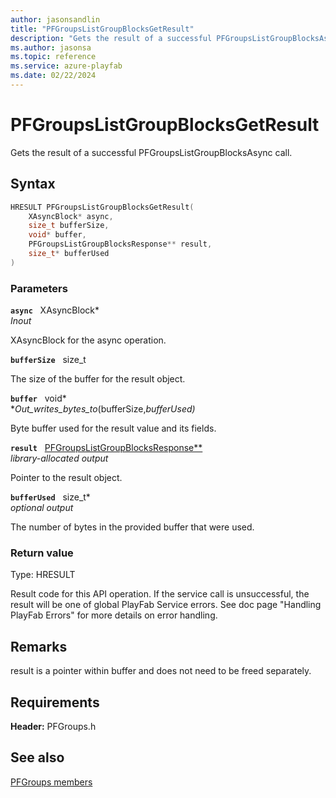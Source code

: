 ```yaml
---
author: jasonsandlin
title: "PFGroupsListGroupBlocksGetResult"
description: "Gets the result of a successful PFGroupsListGroupBlocksAsync call."
ms.author: jasonsa
ms.topic: reference
ms.service: azure-playfab
ms.date: 02/22/2024
---
```


# PFGroupsListGroupBlocksGetResult  

Gets the result of a successful PFGroupsListGroupBlocksAsync call.  

## Syntax  
  
```cpp
HRESULT PFGroupsListGroupBlocksGetResult(  
    XAsyncBlock* async,  
    size_t bufferSize,  
    void* buffer,  
    PFGroupsListGroupBlocksResponse** result,  
    size_t* bufferUsed  
)  
```  
  
### Parameters  
  
**`async`** &nbsp; XAsyncBlock*  
*_Inout_*  
  
XAsyncBlock for the async operation.  
  
**`bufferSize`** &nbsp; size_t  
  
The size of the buffer for the result object.  
  
**`buffer`** &nbsp; void*  
*_Out_writes_bytes_to_(bufferSize,*bufferUsed)*  
  
Byte buffer used for the result value and its fields.  
  
**`result`** &nbsp; [PFGroupsListGroupBlocksResponse**](../../pfgroupstypes/structs/pfgroupslistgroupblocksresponse.md)  
*library-allocated output*  
  
Pointer to the result object.  
  
**`bufferUsed`** &nbsp; size_t*  
*optional output*  
  
The number of bytes in the provided buffer that were used.  
  
  
### Return value
Type: HRESULT
  
Result code for this API operation. If the service call is unsuccessful, the result will be one of global PlayFab Service errors. See doc page "Handling PlayFab Errors" for more details on error handling.
  
## Remarks  
  
result is a pointer within buffer and does not need to be freed separately.
  
## Requirements  
  
**Header:** PFGroups.h
  
## See also  
[PFGroups members](../pfgroups_members.md)  

  
  
